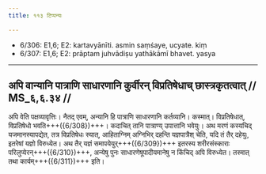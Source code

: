 ```yaml
---
title: ११३ टिप्पन्यः

---
```

- 6/306: E1,6; E2: kartavyānīti. asmin saṃśaye, ucyate. kiṃ
- 6/307: E1,6; E2: prāptam juhvādiṣu yathākāmī bhavet. yasya

____________________________________________


## अपि वान्यानि पात्राणि साधारणानि कुर्वीरन् विप्रतिषेधाच् छास्त्रकृतत्वात् // MS_६,६.३४ //

अपि वेति पक्षव्यावृत्तिः। नैतद् एवम्, अन्यानि हि पात्राणि साधारणानि कर्तव्यानि। कस्मात्। विप्रतिषेधात्, विप्रतिषेधो भवति+++({6/308})+++। कदाचित् तानि पात्राण्य् उपात्तानि भवेयुः। अथ मरणं कस्यचिद् यजमानस्यापद्येत, तत्र विप्रतिषेधः स्यात्, आहिताग्निम् अग्निभिर् दहन्ति यज्ञपात्रैश् चेति, यदि तं तैर् दहेयुः, इतरेषां यज्ञो विरुध्येत। अथ तैर् यज्ञं समापयेयुर्+++({6/309})+++ इतरस्य शरीरसंस्काराः परिलुप्येरन्+++({6/310})+++, अन्येषु पुनः साधारणेषूपादीयमानेषु न किंचिद् अपि विरुध्येत। तस्मात् तथा कार्यम्+++({6/311})+++ इति।
